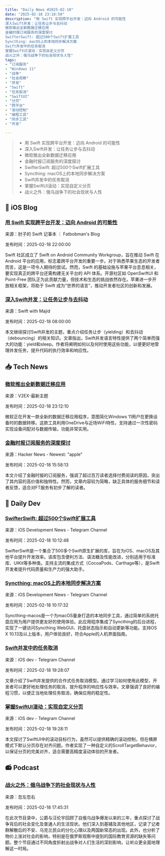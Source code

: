 ```yaml
---
title: "Daily News #2025-02-18"
date: "2025-02-18 23:18:50"
description: "用 Swift 实现跨平台开发：迈向 Android 的可能性
深入Swift并发：让任务让步与去抖动
微软推出全新数据迁移应用
金融时报订阅服务的深度探讨
SwifterSwift: 超过500个Swift扩展工具
Syncthing: macOS上的本地同步解决方案
Swift并发中的任务取消
掌握SwiftUI滚动：实现自定义分页
战火之外：俄乌战争下的社会现状与人性"
tags: 
- "订阅服务"
- "Windows 11"
- "战争"
- "社会观察"
- "并发"
- "Swift"
- "任务取消"
- "SwiftUI"
- "分页"
- "跨平台"
- "滚动控制"
- "编程工具"
- "同步工具"
- "开发"

---
```


> - 用 Swift 实现跨平台开发：迈向 Android 的可能性
> - 深入Swift并发：让任务让步与去抖动
> - 微软推出全新数据迁移应用
> - 金融时报订阅服务的深度探讨
> - SwifterSwift: 超过500个Swift扩展工具
> - Syncthing: macOS上的本地同步解决方案
> - Swift并发中的任务取消
> - 掌握SwiftUI滚动：实现自定义分页
> - 战火之外：俄乌战争下的社会现状与人性

## 🍎 iOS Blog

### [用 Swift 实现跨平台开发：迈向 Android 的可能性](https://fatbobman.com/zh/weekly/issue-071/)

来源：肘子的 Swift 记事本 ｜ Fatbobman's Blog

发布时间：2025-02-18 22:00:00

Swift 社区成立了 Swift on Android Community Workgroup，旨在推动 Swift 在 Android 平台的应用，标志着跨平台开发的重要一步。对于熟悉苹果生态的开发者而言，这是一项令人期待的尝试。然而，Swift 的基础设施与苹果平台息息相关，要实现真正的跨平台还需构建无关平台的 API 体系。开源社区如 OpenSwiftUI 和 Point-Free 团队正为此贡献力量，但技术和生态的挑战依然存在。苹果进一步开放相关框架，将助于 Swift 成为“世界的语言”，推动开发者社区的创新和发展。

### [深入Swift并发：让任务让步与去抖动](https://swiftwithmajid.com/2025/02/18/yielding-and-debouncing-in-swift-concurrency/)

来源：Swift with Majid

发布时间：2025-02-18 08:00:00

本文继续探讨Swift并发的主题，重点介绍任务让步（yielding）和去抖动（debouncing）的相关知识。文章指出，Swift并发语言特性提供了两个简单而强大的功能：yield和sleep。作者将阐明如何以及何时使用这些功能，以便更好地管理并发任务，提升代码的执行效率和响应性。

## 📥 Tech News

### [微软推出全新数据迁移应用](https://www.v2ex.com/t/1112456)

来源：V2EX-最新主题

发布时间：2025-02-18 23:12:10

微软正在开发一款全新的数据迁移应用程序，意图简化Windows 11用户在更换设备时的数据转移。这款工具利用OneDrive与近场WiFi特性，支持通过一次性密码实现设备间配对与数据传输，功能非常实用。

### [金融时报订阅服务的深度探讨](https://www.ft.com/content/d46e0faa-33f2-41a5-9c09-3957b0deac6f)

来源：Hacker News - Newest: "apple"

发布时间：2025-02-18 15:58:13

本文介绍了金融时报的订阅服务，强调了超过百万读者选择付费阅读的原因，突出了其内容的高价值和独特性。然而，文章内容较为简略，缺乏具体的服务细节和读者反馈，适合对FT服务有初步了解的读者。

## 💾 Daily Dev

### [SwifterSwift: 超过500个Swift扩展工具](https://github.com/SwifterSwift/SwifterSwift)

来源：iOS Development News - Telegram Channel

发布时间：2025-02-18 10:12:48

SwifterSwift是一个集合了500多个Swift原生扩展的库，旨在为iOS、macOS及其他平台提升开发效率。该库包含便利方法、语法糖及性能改进，分别适用于标准库、UIKit等多种类。支持主流的集成方式（CocoaPods、Carthage等），是Swift开发者提升代码质量和生产力的强大助手。

### [Syncthing: macOS上的本地同步解决方案](https://github.com/syncthing/syncthing-macos)

来源：iOS Development News - Telegram Channel

发布时间：2025-02-18 10:17:32

Syncthing-macos是一个为macOS量身打造的本地同步工具，通过简单的系统托盘应用为用户提供更友好的使用体验。此应用程序集成了Syncthing的后台进程，实现了一键访问Syncthing WebGUI、托盘状态指示和自动更新等功能。支持OS X 10.13及以上版本，用户体验良好，符合Apple的人机界面指南。

### [Swift并发中的任务取消](https://t.me/iosdevio/5889)

来源：iOS dev - Telegram Channel

发布时间：2025-02-18 19:28:07

文章介绍了Swift并发提供的合作式任务取消模型。通过学习如何使用此模型，开发者可以更好地处理任务的取消，提升程序的响应性与效率。文章强调了良好的编程习惯，以便正当地处理任务取消，确保应用的稳定性。

### [掌握SwiftUI滚动：实现自定义分页](https://t.me/iosdevio/5890)

来源：iOS dev - Telegram Channel

发布时间：2025-02-18 19:28:11

本文探讨了SwiftUI中的滚动目标行为，虽然可以提供精确的滚动控制，但在横屏模式下默认分页存在对齐问题。作者实现了一种自定义的ScrollTargetBehavior，以保证分页的完美对齐，适合需要高精度滚动体验的开发者。

## 📻 Podcast

### [战火之外：俄乌战争下的社会现状与人性](https://www.xiaoyuzhoufm.com/episode/67b451b105a90dfd0d437b3b)

来源：忽左忽右

发布时间：2025-02-18 17:45:31

在此次节目录中，公爵与汪伦宇回顾了自俄乌战争爆发以来的三年，重点探讨了战争背后的社会变化及普通人的生活现状。他们深入到基辅及其他地区，记录了记者群解散后的不安、乌克兰民众的分化心理以及两国新常态的出现。此外，也分析了物价上涨对社会的影响，特别是在俄罗斯观察中提到的国际教育资源的缺失等问题。整个节目通过不同角度折射出战争对人们生活的深刻影响，让听众更全面地理解这一时局。
